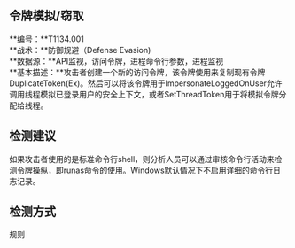 ## 令牌模拟/窃取  
**编号：**T1134.001  
**战术：**防御规避（Defense Evasion)  
**数据源：**API监视，访问令牌，进程命令行参数，进程监视  
**基本描述：**攻击者创建一个新的访问令牌，该令牌使用来复制现有令牌DuplicateToken(Ex)。然后可以将该令牌用于ImpersonateLoggedOnUser允许调用线程模拟已登录用户的安全上下文，或者SetThreadToken用于将模拟令牌分配给线程。  
## 检测建议  
如果攻击者使用的是标准命令行shell，则分析人员可以通过审核命令行活动来检测令牌操纵，即runas命令的使用。Windows默认情况下不启用详细的命令行日志记录。  
## 检测方式  
规则
